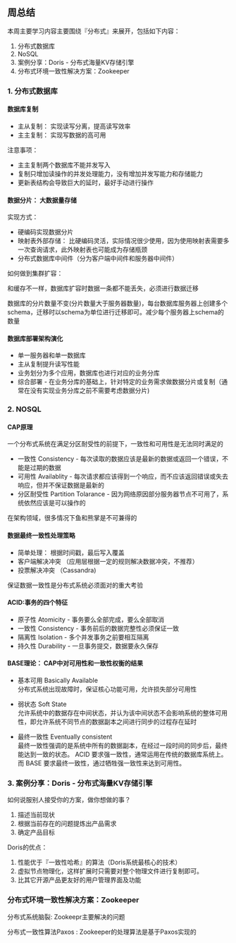 ## 周总结

本周主要学习内容主要围绕『分布式』来展开，包括如下内容：
1. 分布式数据库
2. NoSQL
3. 案例分享：Doris - 分布式海量KV存储引擎
4. 分布式环境一致性解决方案：Zookeeper

### 1. 分布式数据库

#### 数据库复制

- 主从复制： 实现读写分离，提高读写效率
- 主主复制： 实现写数据的高可用


注意事项：

- 主主复制两个数据库不能并发写入
- 复制只增加读操作的并发处理能力，没有增加并发写能力和存储能力
- 更新表结构会导致巨大的延时，最好手动进行操作



#### 数据分片： 大数据量存储

实现方式：

- 硬编码实现数据分片
- 映射表外部存储： 比硬编码灵活，实际情况很少使用，因为使用映射表需要多一次查询请求，此外映射表也可能成为存储瓶颈 
- 分布式数据库中间件（分为客户端中间件和服务器中间件）

如何做到集群扩容： 

和缓存不一样，数据库扩容时数据一条都不能丢失，必须进行数据迁移

数据库的分片数量不变(分片数量大于服务器数量)，每台数据库服务器上创建多个schema，迁移时以schema为单位进行迁移即可。减少每个服务器上schema的数量


#### 数据库部署架构演化

- 单一服务器和单一数据库
- 主从复制提升读写性能
- 业务划分为多个应用，数据库也进行对应的业务分库 
- 综合部署 - 在业务分库的基础上，针对特定的业务需求做数据分片或复制（通常在没有实现业务分库之前不需要考虑数据分片)


### 2. NOSQL

#### CAP原理

一个分布式系统在满足分区耐受性的前提下，一致性和可用性是无法同时满足的

- 一致性 Consistency - 每次读取的数据应该是最新的数据或返回一个错误，不能是过期的数据 
- 可用性 Availablity - 每次请求都应该得到一个响应，而不应该返回错误或失去响应，但并不保证数据是最新的
- 分区耐受性 Partition Tolarance -  因为网络原因部分服务器节点不可用了，系统依然应该是可以操作的


在架构领域，很多情况下鱼和熊掌是不可兼得的


#### 数据最终一致性处理策略

- 简单处理： 根据时间戳，最后写入覆盖
- 客户端解决冲突 （应用层根据一定的规则解决数据冲突，不推荐）
- 投票解决冲突 （Cassandra)

保证数据一致性是分布式系统必须面对的重大考验



#### ACID:事务的四个特征

- 原子性 Atomicity  - 事务要么全部完成，要么全部取消
- 一致性 Consistency - 事务前后的数据完整性必须保证一致
- 隔离性 Isolation - 多个并发事务之前要相互隔离
- 持久性 Durability - 一旦事务提交，数据要永久保存


#### BASE理论： CAP中对可用性和一致性权衡的结果 

- 基本可用 Basically Available  
分布式系统出现故障时，保证核心功能可用，允许损失部分可用性

- 弱状态 Soft State  
允许系统中的数据存在中间状态，并认为该中间状态不会影响系统的整体可用性，即允许系统不同节点的数据副本之间进行同步的过程存在延时

- 最终一致性 Eventually consistent  
最终一致性强调的是系统中所有的数据副本，在经过一段时间的同步后，最终能达到一致的状态。
ACID 要求强一致性，通常运用在传统的数据库系统上。而 BASE 要求最终一致性，通过牺牲强一致性来达到可用性。


### 3. 案例分享：Doris - 分布式海量KV存储引擎

如何说服别人接受你的方案，做你想做的事？  
1. 描述当前现状
2. 根据当前存在的问题提炼出产品需求
3. 确定产品目标


Doris的优点：

1. 性能优于『一致性哈希』的算法（Doris系统最核心的技术）
2. 虚拟节点物理化，这样扩展时只需要对整个物理文件进行复制即可。
3. 比其它开源产品更友好的用户管理界面及功能

### 分布式环境一致性解决方案：Zookeeper

分布式系统脑裂: Zookeepr主要解决的问题

分布式一致性算法Paxos : Zookeeper的处理算法是基于Paxos实现的




